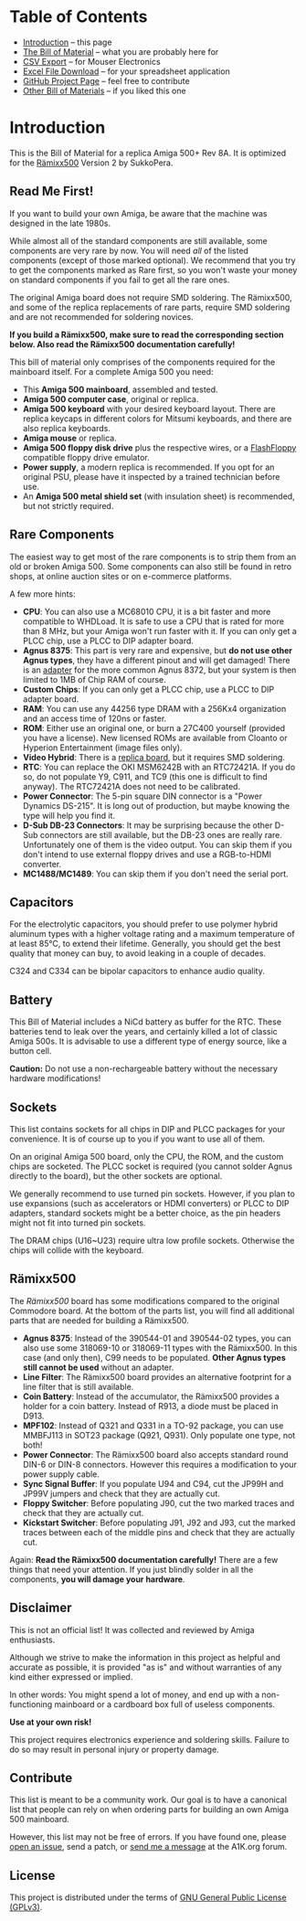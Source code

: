 # Table of Contents

<div class="toc"><ul>
  <li><a href="index.html">Introduction</a> &ndash; this page</li>
  <li><a href="a500-bom.html">The Bill of Material</a> &ndash; what you are probably here for</li>
  <li><a href="csv.html">CSV Export</a> &ndash; for Mouser Electronics</li>
  <li><a href="a500-bom.xlsx">Excel File Download</a> &ndash; for your spreadsheet application</li>
  <li><a href="https://github.com/shred/a500-bom">GitHub Project Page</a> &ndash; feel free to contribute</li>
  <li><a href="other.html">Other Bill of Materials</a> &ndash; if you liked this one</li>
</ul></div>

# Introduction

This is the Bill of Material for a replica Amiga 500+ Rev 8A. It is optimized for the [Rämixx500](https://github.com/SukkoPera/Raemixx500) Version 2 by SukkoPera.

## Read Me First!

If you want to build your own Amiga, be aware that the machine was designed in the late 1980s.

While almost all of the standard components are still available, some components are very rare by now. You will need _all_ of the listed components (except of those marked optional). We recommend that you try to get the components marked as <span class="rare">Rare</span> first, so you won't waste your money on standard components if you fail to get all the rare ones.

The original Amiga board does not require SMD soldering. The Rämixx500, and some of the replica replacements of rare parts, require SMD soldering and are not recommended for soldering novices.

**If you build a Rämixx500, make sure to read the corresponding section below. Also read the Rämixx500 documentation carefully!**

This bill of material only comprises of the components required for the mainboard itself. For a complete Amiga 500 you need:

* This **Amiga 500 mainboard**, assembled and tested.
* **Amiga 500 computer case**, original or replica.
* **Amiga 500 keyboard** with your desired keyboard layout. There are replica keycaps in different colors for Mitsumi keyboards, and there are also replica keyboards.
* **Amiga mouse** or replica.
* **Amiga 500 floppy disk drive** plus the respective wires, or a [FlashFloppy](https://github.com/keirf/flashfloppy) compatible floppy drive emulator.
* **Power supply**, a modern replica is recommended. If you opt for an original PSU, please have it inspected by a trained technician before use.
* An **Amiga 500 metal shield set** (with insulation sheet) is recommended, but not strictly required.

## Rare Components

The easiest way to get most of the rare components is to strip them from an old or broken Amiga 500. Some components can also still be found in retro shops, at online auction sites or on e-commerce platforms.

A few more hints:

* **CPU**: You can also use a MC68010 CPU, it is a bit faster and more compatible to WHDLoad. It is safe to use a CPU that is rated for more than 8 MHz, but your Amiga won't run faster with it. If you can only get a PLCC chip, use a PLCC to DIP adapter board.
* **Agnus 8375**: This part is very rare and expensive, but **do not use other Agnus types**, they have a different pinout and will get damaged! There is an [adapter](https://github.com/LIV2/Diet-Agnus-A500-plus) for the more common Agnus 8372, but your system is then limited to 1MB of Chip RAM of course.
* **Custom Chips**: If you can only get a PLCC chip, use a PLCC to DIP adapter board.
* **RAM**: You can use any 44256 type DRAM with a 256Kx4 organization and an access time of 120ns or faster.
* **ROM**: Either use an original one, or burn a 27C400 yourself (provided you have a license). New licensed ROMs are available from Cloanto or Hyperion Entertainment (image files only).
* **Video Hybrid**: There is a [replica board](https://github.com/SukkoPera/OpenAmigaVideoHybrid), but it requires SMD soldering.
* **RTC**: You can replace the OKI MSM6242B with an RTC72421A. If you do so, do not populate Y9, C911, and TC9 (this one is difficult to find anyway). The RTC72421A does not need to be calibrated.
* **Power Connector**: The 5-pin square DIN connector is a "Power Dynamics DS-215". It is long out of production, but maybe knowing the type will help you find it.
* **D-Sub DB-23 Connectors**: It may be surprising because the other D-Sub connectors are still available, but the DB-23 ones are really rare. Unfortunately one of them is the video output. You can skip them if you don't intend to use external floppy drives and use a RGB-to-HDMI converter.
* **MC1488/MC1489**: You can skip them if you don't need the serial port.

## Capacitors

For the electrolytic capacitors, you should prefer to use polymer hybrid aluminum types with a higher voltage rating and a maximum temperature of at least 85°C, to extend their lifetime. Generally, you should get the best quality that money can buy, to avoid leaking in a couple of decades.

C324 and C334 can be bipolar capacitors to enhance audio quality.

## Battery

This Bill of Material includes a NiCd battery as buffer for the RTC. These batteries tend to leak over the years, and certainly killed a lot of classic Amiga 500s. It is advisable to use a different type of energy source, like a button cell.

**Caution:** Do not use a non-rechargeable battery without the necessary hardware modifications!

## Sockets

This list contains sockets for all chips in DIP and PLCC packages for your convenience. It is of course up to you if you want to use all of them.

On an original Amiga 500 board, only the CPU, the ROM, and the custom chips are socketed. The PLCC socket is required (you cannot solder Agnus directly to the board), but the other sockets are optional.

We generally recommend to use turned pin sockets. However, if you plan to use expansions (such as accelerators or HDMI converters) or PLCC to DIP adapters, standard sockets might be a better choice, as the pin headers might not fit into turned pin sockets.

The DRAM chips (U16~U23) require ultra low profile sockets. Otherwise the chips will collide with the keyboard.

## Rämixx500

The _Rämixx500_ board has some modifications compared to the original Commodore board. At the bottom of the parts list, you will find all additional parts that are needed for building a Rämixx500.

* **Agnus 8375**: Instead of the 390544-01 and 390544-02 types, you can also use some 318069-10 or 318069-11 types with the Rämixx500. In this case (and only then), C99 needs to be populated. **Other Agnus types still cannot be used** without an adapter.
* **Line Filter**: The Rämixx500 board provides an alternative footprint for a line filter that is still available.
* **Coin Battery**: Instead of the accumulator, the Rämixx500 provides a holder for a coin battery. Instead of R913, a diode must be placed in D913.
* **MPF102**: Instead of Q321 and Q331 in a TO-92 package, you can use MMBFJ113 in SOT23 package (Q921, Q931). Only populate one type, not both!
* **Power Connector**: The Rämixx500 board also accepts standard round DIN-6 or DIN-8 connectors. However this requires a modification to your power supply cable.
* **Sync Signal Buffer**: If you populate U94 and C94, cut the JP99H and JP99V jumpers and check that they are actually cut.
* **Floppy Switcher**: Before populating J90, cut the two marked traces and check that they are actually cut.
* **Kickstart Switcher**: Before populating J91, J92 and J93, cut the marked traces between each of the middle pins and check that they are actually cut.

Again: **Read the Rämixx500 documentation carefully!** There are a few things that need your attention. If you just blindly solder in all the components, **you will damage your hardware**.

## Disclaimer

This is not an official list! It was collected and reviewed by Amiga enthusiasts.

Although we strive to make the information in this project as helpful and accurate as possible, it is provided "as is" and without warranties of any kind either expressed or implied.

In other words: You might spend a lot of money, and end up with a non-functioning mainboard or a cardboard box full of useless components.

**Use at your own risk!**

This project requires electronics experience and soldering skills. Failure to do so may result in personal injury or property damage.

## Contribute

This list is meant to be a community work. Our goal is to have a canonical list that people can rely on when ordering parts for building an own Amiga 500 mainboard.

However, this list may not be free of errors. If you have found one, please [open an issue](https://github.com/shred/a500-bom/issues), send a patch, or [send me a message](https://www.a1k.org/forum/index.php?members/6632/) at the A1K.org forum.

## License

This project is distributed under the terms of [GNU General Public License (GPLv3)](https://www.gnu.org/licenses/gpl-3.0.en.html#content).
